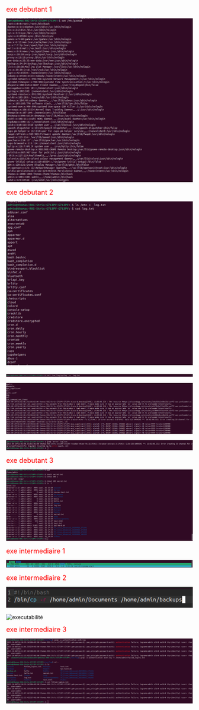 <span style="color: red; font-size: 18px"> exe debutant 1 </span>

![cat /etc/passwd](https://github.com/poketoto45/exe_linux/blob/main/passwd.png)

<span style="color: red; font-size: 18px"> exe debutant 2 </span>

![etc](https://github.com/poketoto45/exe_linux/blob/main/etc.png)

![var/log/syslog](https://github.com/poketoto45/exe_linux/blob/main/syslog.png)

![tail](https://github.com/poketoto45/exe_linux/blob/main/tail.png)

![error](https://github.com/poketoto45/exe_linux/blob/main/error.png)

<span style="color: red; font-size: 18px"> exe debutant 3 </span>

![chmod](https://github.com/poketoto45/exe_linux/blob/main/chmod.png)

<span style="color: red; font-size: 18px"> exe intermediaire 1 </span>

![memo](https://github.com/poketoto45/exe_linux/blob/main/memo.png)

<span style="color: red; font-size: 18px"> exe intermediaire 2 </span>

![backups](https://github.com/poketoto45/exe_linux/blob/main/backups.png)

![executabilité](https://github.com/poketoto45/exe_linux/blob/main/executabilité.png)

<span style="color: red; font-size: 18px"> exe intermediaire 3 </span>

![autentification](https://github.com/poketoto45/exe_linux/blob/main/autentification.png)